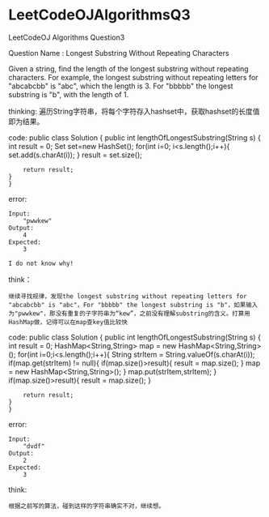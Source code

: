 # LeetCodeOJAlgorithmsQ3
LeetCodeOJ Algorithms Question3

Question Name :
Longest Substring Without Repeating Characters

Given a string, find the length of the longest substring without repeating characters. For example, the longest substring without repeating letters for "abcabcbb" is "abc", which the length is 3. For "bbbbb" the longest substring is "b", with the length of 1.
	
thinking:
	遍历String字符串，将每个字符存入hashset中，获取hashset的长度值即为结果。
	
code:
	public class Solution {
    public int lengthOfLongestSubstring(String s) {
        int result = 0;
        Set set=new HashSet();
        for(int i=0; i<s.length();i++){
            set.add(s.charAt(i));
        }
        result = set.size();
        
        return result;
    }
	}
	
error:

	Input:
		"pwwkew"
	Output:
		4
	Expected:
		3
		
	I do not know why!
	
think：
	
	继续寻找规律，发现the longest substring without repeating letters for "abcabcbb" is "abc"，For "bbbbb" the longest substring is "b"，如果输入为"pwwkew"，那没有重复的子字符串为“kew”，之前没有理解substring的含义。打算用HashMap做，记得可以在map查key值比较快
	
code:
	public class Solution {
    public int lengthOfLongestSubstring(String s) {
        int result = 0;
        HashMap<String,String> map = new HashMap<String,String>();
        for(int i=0;i<s.length();i++){
            String strItem =  String.valueOf(s.charAt(i));
            if(map.get(strItem) != null){
                if(map.size()>result){
                    result = map.size();
                }
                map = new HashMap<String,String>();
            }
            map.put(strItem,strItem);
        }
        if(map.size()>result){
            result = map.size();
        }
        
        return result;
    }
	}
	
error:
	
	Input:
		"dvdf"
	Output:
		2
	Expected:
		3
		
think:
	
	根据之前写的算法，碰到这样的字符串确实不对，继续想。

